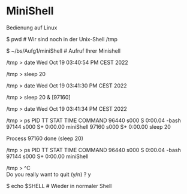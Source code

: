 # MiniShell
Bedienung auf Linux

$ pwd                  # Wir sind noch in der Unix-Shell
/tmp

$ ~/bs/Aufg1/miniShell # Aufruf Ihrer Minishell

/tmp > date
Wed Oct 19 03:40:54 PM CEST 2022

/tmp > sleep 20

/tmp > date
Wed Oct 19 03:41:30 PM CEST 2022

/tmp > sleep 20 &
[97160]

/tmp > date
Wed Oct 19 03:41:34 PM CEST 2022

/tmp > ps
PID TT STAT TIME COMMAND
96440 s000 S 0:00.04 -bash
97144 s000 S+ 0:00.00 miniShell
97160 s000 S+ 0:00.00 sleep 20

Process 97160 done (sleep 20)

/tmp > ps
PID TT STAT TIME COMMAND
96440 s000 S 0:00.04 -bash
97144 s000 S+ 0:00.00 miniShell

/tmp > ^C  
Do you really want to quit (y/n) ? y

$ echo $SHELL          # Wieder in normaler Shell     
